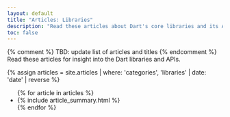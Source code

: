 ```yaml
---
layout: default
title: "Articles: Libraries"
description: "Read these articles about Dart's core libraries and its APIs."
toc: false
---
```


{% comment %} TBD: update list of articles and titles {% endcomment %}
Read these articles for insight into the Dart libraries and APIs.

<div class="break-80">
  {% assign articles = site.articles | where: 'categories', 'libraries' | date: 'date' | reverse %}
  <ul class="nav-list">
    {% for article in articles %}
      <li>{% include article_summary.html %}</li>
    {% endfor %}
  </ul>
</div>
